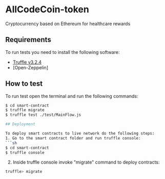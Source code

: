 # AllCodeCoin-token

Cryptocurrency based on Ethereum for healthcare rewards
## Requirements

To run tests you need to install the following software:

- [Truffle v3.2.4](https://github.com/trufflesuite/truffle-core)
- [Open-Zeppelin]

## How to test

To run test open the terminal and run the following commands:
```sh
$ cd smart-contract
$ truffle migrate
$ truffle test ./test/MainFlow.js

## Deployment

To deploy smart contracts to live network do the following steps:
1. Go to the smart contract folder and run truffle console:
```sh
$ cd smart-contract
$ truffle console
```
2. Inside truffle console invoke "migrate" command to deploy contracts:
```sh
truffle> migrate
